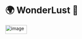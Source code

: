 # 🌍 WonderLust 🏡
<img width="67" height="28" alt="image" src="https://github.com/user-attachments/assets/f71760c2-60a5-4882-bfd3-da9b52303a9d" />
